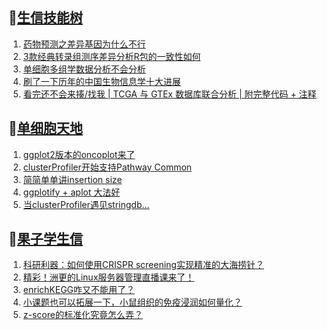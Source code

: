 ## 📝[生信技能树](https://github.com/ixxmu/mp_duty/issues?q=label%3A%E7%94%9F%E4%BF%A1%E6%8A%80%E8%83%BD%E6%A0%91+is%3Aclosed)
<!-- 1issueTable -->

1. [药物预测之差异基因为什么不行](https://github.com/ixxmu/mp_duty/issues/3742) 
2. [3款经典转录组测序差异分析R包的一致性如何](https://github.com/ixxmu/mp_duty/issues/3740) 
3. [单细胞多组学数据分析不会分析](https://github.com/ixxmu/mp_duty/issues/3731) 
4. [刷了一下历年的中国生物信息学十大进展](https://github.com/ixxmu/mp_duty/issues/3730) 
5. [看完还不会来揍/找我 | TCGA 与 GTEx 数据库联合分析 | 附完整代码 + 注释](https://github.com/ixxmu/mp_duty/issues/3727) 
<!-- 1issueTable -->
## 📝[单细胞天地](https://github.com/ixxmu/mp_duty/issues?q=label%3A%E5%8D%95%E7%BB%86%E8%83%9E%E5%A4%A9%E5%9C%B0+is%3Aclosed)
<!-- 2issueTable -->

1. [ggplot2版本的oncoplot来了](https://github.com/ixxmu/mp_duty/issues/3701) 
2. [clusterProfiler开始支持Pathway Common](https://github.com/ixxmu/mp_duty/issues/3691) 
3. [简简单单讲insertion size](https://github.com/ixxmu/mp_duty/issues/3642) 
4. [ggplotify + aplot 大法好](https://github.com/ixxmu/mp_duty/issues/3564) 
5. [当clusterProfiler遇见stringdb...](https://github.com/ixxmu/mp_duty/issues/3492) 
<!-- 2issueTable -->

## 📝[果子学生信](https://github.com/ixxmu/mp_duty/issues?q=label%3A%E6%9E%9C%E5%AD%90%E5%AD%A6%E7%94%9F%E4%BF%A1+is%3Aclosed)
<!-- 3issueTable -->

1. [科研利器：如何使用CRISPR screening实现精准的大海捞针？](https://github.com/ixxmu/mp_duty/issues/3684) 
2. [精彩！洲更的Linux服务器管理直播课来了！](https://github.com/ixxmu/mp_duty/issues/3659) 
3. [enrichKEGG咋又不能用了？](https://github.com/ixxmu/mp_duty/issues/3499) 
4. [小课题也可以拓展一下，小鼠组织的免疫浸润如何量化？](https://github.com/ixxmu/mp_duty/issues/3407) 
5. [z-score的标准化究竟怎么弄？](https://github.com/ixxmu/mp_duty/issues/3396) 
<!-- 3issueTable -->
